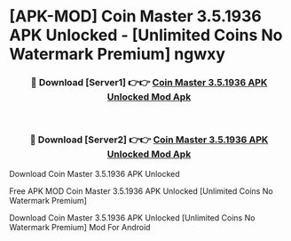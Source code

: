 # [APK-MOD] Coin Master 3.5.1936 APK Unlocked - [Unlimited Coins No Watermark Premium] ngwxy



<div align="center">
<h3>🔴 Download [Server1] 👉👉 <a href="https://momento.my/?title=Coin_Master_3.5.1936_APK_Unlocked">Coin Master 3.5.1936 APK Unlocked Mod Apk</a></h3><br>

<h3>🔴 Download [Server2] 👉👉 <a href="https://momento.my/?title=Coin_Master_3.5.1936_APK_Unlocked">Coin Master 3.5.1936 APK Unlocked Mod Apk</a></h3>
</div>



Download Coin Master 3.5.1936 APK Unlocked 

Free APK MOD Coin Master 3.5.1936 APK Unlocked [Unlimited Coins No Watermark Premium]

Download Coin Master 3.5.1936 APK Unlocked [Unlimited Coins No Watermark Premium] Mod For Android
